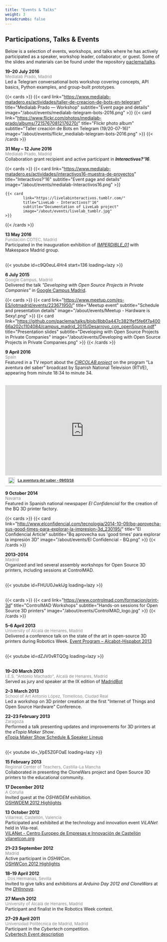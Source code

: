 ```yaml
---
title: "Events & Talks"
weight: 3
breadcrumbs: false
---
```


## Participations, Talks & Events

Below is a selection of events, workshops, and talks where he has actively participated as a speaker, workshop leader, collaborator, or guest. Some of the slides and materials can be found under the repository [paclema/talks](https://github.com/paclema/talks).

**19–20 July 2016**  
<span style="font-size: 0.95em; color: #888;">Medialab Prado, Madrid</span>  
Led a Telegram conversational bots workshop covering concepts, API basics, Python examples, and group-built prototypes.

{{< cards >}}
    {{< card
            link="https://www.medialab-matadero.es/actividades/taller-de-creacion-de-bots-en-telegram"
            title="Medialab Prado — Workshop"
            subtitle="Event page and details"
            image="/about/events/medialab-telegram-bots-2016.png"
    >}}
    {{< card
            link="https://www.flickr.com/photos/medialab-prado/albums/72157670812176270/"
            title="Flickr photo album"
            subtitle="Taller creación de Bots en Telegram (19/20-07-16)"
            image="/about/events/flickr_medialab-telegram-bots-2016.png"
    >}}
{{< /cards >}}


**31 May – 12 June 2016**  
<span style="font-size: 0.95em; color: #888;">Medialab Prado, Madrid</span>  
Collaboration grant recipient and active participant in **_Interactivos?'16_**.

{{< cards >}}
    {{< card
            link="https://www.medialab-matadero.es/actividades/interactivos16-muestra-de-proyectos"
            title="Interactivos?'16"
            subtitle="Event page and details"
            image="/about/events/medialab-Interactivos16.png"
    >}}

    {{< card
            link="https://livelabinteractivos.tumblr.com/"
            title="LiveLab - Interactivos?'16"
            subtitle="Documentation of LiveLab project"
            image="/about/events/livelab_tumblr.jpg"
    >}}
{{< /cards >}}

**13 May 2016**  
<span style="font-size: 0.95em; color: #888;">Fundación COTEC, Madrid</span>  
Participated in the inauguration exhibition of [_IMPERDIBLE_01_](https://cotec.es/noticias-cpt/cotec-celebra-el-imperdible-01/) with Makespace Madrid group.
<br>
<br>
<div style="max-width:728px;margin:0 auto;">
    {{< youtube id=c9Q0euL4Hr4 start=136 loading=lazy  >}}
</div>

**6 July 2015**  
<span style="font-size: 0.95em; color: #888;">Google Campus, Madrid</span>  
Delivered the talk _"Developing with Open Source Projects in Private Companies"_ in [Google Campus Madrid](https://startup.google.com/intl/es/campus/madrid/).

{{< cards >}}
    {{< card
            link="https://www.meetup.com/es-ES/iotmadrid/events/223671950/"
            title="Meetup event"
            subtitle="Schedule and presentation details"
            image="/about/events/Meetup - Hardware is Sexy!.png"
    >}}
    {{< card
            link="https://github.com/paclema/talks/blob/8bb0a447c3821fef5fe6f7a40066a202c1104084/campus_madrid_2015/Desarroyo_con_openSource.pdf"
            title="Presentation slides"
            subtitle="Developing with Open Source Projects in Private Companies"
            image="/about/events/Developing with Open Source Projects in Private Companies.png"
    >}}
{{< /cards >}}

**9 April 2016**  
<span style="font-size: 0.95em; color: #888;">Spain</span>  
Featured in a TV report about the <a href="/about/experience/#expert-in-digital-and-new-technologies"><em>CIRCOLAB project</em></a> on the program "La aventura del saber" broadcast by Spanish National Television (RTVE), appearing from minute 18:34 to minute 34.

<!-- [RTVE Play TV report](https://www.rtve.es/play/videos/la-aventura-del-saber/aventura-del-saber-090316/3516280/?t=18m34s) -->
<br>
<div style="max-width:728px;margin:0 auto;">
<div style="width:100%;padding-top:64%;position:relative;border-bottom:1px solid #aaa;display:inline-block;background:#eee;background:rgba(255,255,255,0.9);">    <iframe src="https://secure-embed.rtve.es/drmn/embed/video/3516280/?t=18m34s" name="La aventura del saber - 09/03/16" style="width:100%;height:90%;position:absolute;left:0;top:0;overflow:hidden;border:none;background-color:transparent;" scrolling="no" allowfullscreen="allowfullscreen"></iframe>    <div style="position:absolute;bottom:0;left:0;font-family:arial,helvetica,sans-serif;font-size:12px;line-height:1.833;display:inline-block;padding:5px 0 5px 10px;">        <span style="float:left;margin-right:10px;">        	<img style="height:20px;width:auto;background: transparent;padding:0;margin:0;" src="https://img2.rtve.es/css/rtve.commons/rtve.header.footer/i/logoRTVEes.png" alt="" />        </span>       	<a style="color:#333;font-weight:bold;" title="La aventura del saber - 09/03/16" href="https://www.rtve.es/play/videos/la-aventura-del-saber/aventura-del-saber-090316/3516280/">            <strong>La aventura del saber - 09/03/16</strong>		</a>	</div></div>
</div>

**9 October 2014**  
<span style="font-size: 0.95em; color: #888;">Navarra</span>  
Featured in Spanish national newspaper _El Confidencial_ for the creation of the BQ 3D printer factory.  

{{< cards >}}
    {{< card
            link="http://www.elconfidencial.com/tecnologia/2014-10-09/bq-aprovecha-sus-good-times-para-explorar-la-impresion-3d_230195/"
            title="El Confidencial Article"
            subtitle="Bq aprovecha sus 'good times' para explorar la impresión 3D"
            image="/about/events/El Confidencial - BQ.png"
    >}}
{{< /cards >}}



**2013–2014**  
<span style="font-size: 0.95em; color: #888;">Madrid</span>  
Organized and led several assembly workshops for Open Source 3D printers, including sessions at ControlMAD.  

<br>
<div style="max-width:728px;margin:0 auto;">
    {{< youtube id=FHUU0JwkIJg loading=lazy  >}}
</div>
<br>

{{< cards >}}
    {{< card
            link="https://www.controlmad.com/formacion/print-3d"
            title="ControlMAD Workshops"
            subtitle="Hands-on sessions for Open Source 3D printers"
            image="/about/events/ControlMAD_logo.jpg"
    >}}
{{< /cards >}}



**5–6 April 2013**  
<span style="font-size: 0.95em; color: #888;">University of Alcalá de Henares, Madrid</span>  
Delivered a conference talk on the state of the art in open-source 3D printers during Robotics Week. [Event Program – Alcabot-Hispabot 2013](http://asimov.depeca.uah.es/robotica/file.php/22/Hispabot_2013/cuadriptico_Alcabot2013.pdf)
<br>
<br>
<!-- [Complete talk on Youtube](https://www.youtube.com/watch?v=dZJV0vRTQOg&list=PLo_2mLukHnmH9jp-aUIMgzTw5dQWr5ien) -->

<div style="max-width:728px;margin:0 auto;">
    {{< youtube id=dZJV0vRTQOg loading=lazy  >}}
</div>

<br>


**19–20 March 2013**  
<span style="font-size: 0.95em; color: #888;">I.E.S. "Antonio Machado", Alcalá de Henares, Madrid</span>  
Served as jury and speaker at the IX edition of [MadridBot](http://asimov.depeca.uah.es/robotica/course/view.php?id=22)

**2–3 March 2013**  
<span style="font-size: 0.95em; color: #888;">School of Art Antonio López, Tomelloso, Ciudad Real</span>  
Led a workshop on 3D printer creation at the first "Internet of Things and Open Source Hardware" Conference.

**22–23 February 2013**  
<span style="font-size: 0.95em; color: #888;">Zaragoza</span>  
Performed a talk presenting updates and improvements for 3D printers at the _eTopia Maker Show_.  
[eTopia Maker Show Schedule & Speaker Lineup](http://www.tr3sdland.com/2013/01/etopia-maker-show-zaragoza)

<br>
<div style="max-width:728px;margin:0 auto;">
    {{< youtube id=_VpE5ZGFOaE loading=lazy  >}}
</div>

**15 February 2013**  
<span style="font-size: 0.95em; color: #888;">Regional Center of Teachers, Castilla-La Mancha</span>  
Collaborated in presenting the CloneWars project and Open Source 3D printers to the educational community.

**17 December 2012**  
<span style="font-size: 0.95em; color: #888;">A Coruña</span>  
Invited guest at the _OSHWDEM_ exhibition.  
[OSHWDEM 2012 Highlights](https://oshwdem.org/category/ediciones-anteriores/oshwdem-2012/)

**13 October 2012**  
<span style="font-size: 0.95em; color: #888;">Villarreal, Castellón, Valencia</span>  
Participated and exhibited at the technology and innovation event _ViLANet_ held in Vila-real.
<br>
[ViLANet - Centro Europeo de Empresas e Innovación de Castellón](https://ceeicastellon.emprenemjunts.es/?op=14&n=3967)
<br>
[vilanetcon.org](https://vilanetcon.org)

**21–23 September 2012**  
<span style="font-size: 0.95em; color: #888;">Madrid</span>  
Active participant in _OSHWCon_.  
[OSHWCon 2012 Highlights](https://www.oshwcon.org/actividades-2012)

**18–19 April 2012**  
<span style="font-size: 0.95em; color: #888;">, Dos Hermanas, Sevilla</span>  
Invited to give talks and exhibitions at _Arduino Day 2012 and CloneWars_ at the [_DHInnova_](https://www.doshermanas.es/concejalias/promocion-economica-e-innovacion/fomento/innovacion.-dhinnova/).


**27 March 2012**  
<span style="font-size: 0.95em; color: #888;">University of Alcalá de Henares, Madrid</span>  
Participant and finalist in the Robotics Week contest.

**27–29 April 2011**  
<span style="font-size: 0.95em; color: #888;">Universidad Politécnica de Madrid, Madrid</span>  
Participant in the _Cybertech_ competition.  
[Cybertech Event description](https://www.upm.es/UPM/SalaPrensa/Noticias?fmt=detail&prefmt=articulo&id=aac991c78dc8f210VgnVCM10000009c7648a____)


